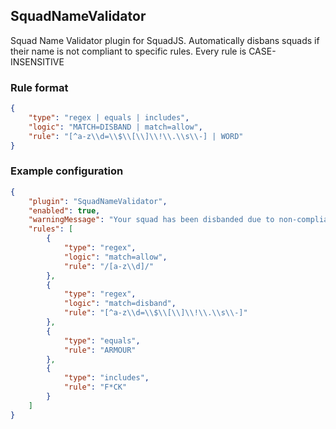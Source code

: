 ## SquadNameValidator
Squad Name Validator plugin for SquadJS.
Automatically disbans squads if their name is not compliant to specific rules.
Every rule is CASE-INSENSITIVE

### Rule format
```json
{
    "type": "regex | equals | includes",
    "logic": "MATCH=DISBAND | match=allow",
    "rule": "[^a-z\\d=\\$\\[\\]\\!\\.\\s\\-] | WORD"
}
```

### Example configuration
```json
{
    "plugin": "SquadNameValidator",
    "enabled": true,
    "warningMessage": "Your squad has been disbanded due to non-compliant name.\n\nForbidden: %FORBIDDEN%",
    "rules": [
        {
            "type": "regex",
            "logic": "match=allow",
            "rule": "/[a-z\\d]/"
        },
        {
            "type": "regex",
            "logic": "match=disband",
            "rule": "[^a-z\\d=\\$\\[\\]\\!\\.\\s\\-]"
        },
        {
            "type": "equals",
            "rule": "ARMOUR"
        },
        {
            "type": "includes",
            "rule": "F*CK"
        }
    ]
}
```
